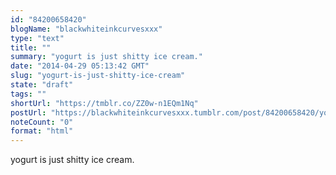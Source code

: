 ```yaml
---
id: "84200658420"
blogName: "blackwhiteinkcurvesxxx"
type: "text"
title: ""
summary: "yogurt is just shitty ice cream."
date: "2014-04-29 05:13:42 GMT"
slug: "yogurt-is-just-shitty-ice-cream"
state: "draft"
tags: ""
shortUrl: "https://tmblr.co/ZZ0w-n1EQm1Nq"
postUrl: "https://blackwhiteinkcurvesxxx.tumblr.com/post/84200658420/yogurt-is-just-shitty-ice-cream"
noteCount: "0"
format: "html"
---
```


yogurt is just shitty ice cream.